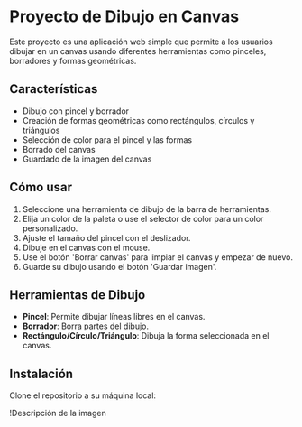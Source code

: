 # Proyecto de Dibujo en Canvas

Este proyecto es una aplicación web simple que permite a los usuarios dibujar en un canvas usando diferentes herramientas como pinceles, borradores y formas geométricas.

## Características

- Dibujo con pincel y borrador
- Creación de formas geométricas como rectángulos, círculos y triángulos
- Selección de color para el pincel y las formas
- Borrado del canvas
- Guardado de la imagen del canvas

## Cómo usar

1. Seleccione una herramienta de dibujo de la barra de herramientas.
2. Elija un color de la paleta o use el selector de color para un color personalizado.
3. Ajuste el tamaño del pincel con el deslizador.
4. Dibuje en el canvas con el mouse.
5. Use el botón 'Borrar canvas' para limpiar el canvas y empezar de nuevo.
6. Guarde su dibujo usando el botón 'Guardar imagen'.

## Herramientas de Dibujo

- **Pincel**: Permite dibujar líneas libres en el canvas.
- **Borrador**: Borra partes del dibujo.
- **Rectángulo/Círculo/Triángulo**: Dibuja la forma seleccionada en el canvas.

## Instalación

Clone el repositorio a su máquina local:

!Descripción de la imagen
